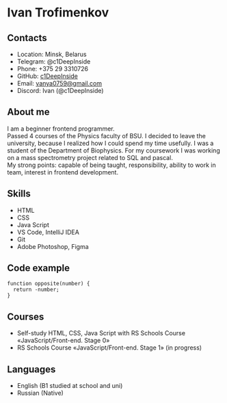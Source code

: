 # Ivan Trofimenkov

## Contacts 
+ Location: Minsk, Belarus
+ Telegram: @c1DeepInside
+ Phone: +375 29 3310726
+ GitHub: [c1DeepInside](https://github.com/c1DeepInside)
+ Email: vanya0759@gmail.com
+ Discord: Ivan (@c1DeepInside)

## About me
I am a beginner frontend programmer. \
Passed 4 courses of the Physics faculty of BSU. I decided to leave the university, because I realized how I could spend my time usefully. I was a student of the Department of Biophysics. For my coursework I was working on a mass spectrometry project related to SQL and pascal. \
My strong points: capable of being taught, responsibility, ability to work in team, interest in frontend development.

## Skills
+ HTML
+ CSS
+ Java Script
+ VS Code, IntelliJ IDEA
+ Git
+ Adobe Photoshop, Figma

## Code example 
```
function opposite(number) {
  return -number;
}
```
## Courses
+ Self-study HTML, CSS, Java Script with RS Schools Course «JavaScript/Front-end. Stage 0» 
+ RS Schools Course «JavaScript/Front-end. Stage 1» (in progress)

## Languages
+ English (B1 studied at school and uni) 
+ Russian (Native)
